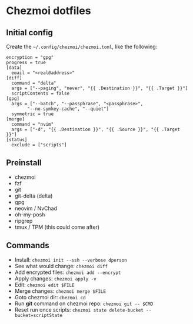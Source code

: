 # Chezmoi dotfiles

## Initial config

Create the `~/.config/chezmoi/chezmoi.toml`, like the following:
```
encryption = "gpg"
progress = true
[data]
  email = "<real@address>"
[diff]
  command = "delta"
  args = ["--paging", "never", "{{ .Destination }}", "{{ .Target }}"]
  scriptContents = false
[gpg]
  args = ["--batch", "--passphrase", "<passphrase>",
        "--no-symkey-cache", "--quiet"]
  symmetric = true
[merge]
  command = "nvim"
  args = ["-d", "{{ .Destination }}", "{{ .Source }}", "{{ .Target }}"]
[status]
  exclude = ["scripts"]
```

## Preinstall
* chezmoi
* fzf
* git
* git-delta (delta)
* gpg
* neovim / NvChad
* oh-my-posh
* ripgrep
* tmux / TPM (this could come after)

## Commands

* Install: `chezmoi init --ssh --verbose dperson`
* See what would change: `chezmoi diff`
* Add encrypted files: `chezmoi add --encrypt`
* Apply changes: `chezmoi apply -v`
* Edit: `chezmoi edit $FILE`
* Merge changes: `chezmoi merge $FILE`
* Goto chezmoi dir: `chezmoi cd`
* Run **git** command on chezmoi repo: `chezmoi git -- $CMD`
* Reset run once scripts: `chezmoi state delete-bucket --bucket=scriptState`